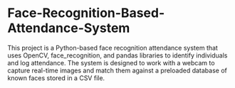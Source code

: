 # Face-Recognition-Based-Attendance-System
This project is a Python-based face recognition attendance system that uses OpenCV, face_recognition, and pandas libraries to identify individuals and log attendance. The system is designed to work with a webcam to capture real-time images and match them against a preloaded database of known faces stored in a CSV file.
